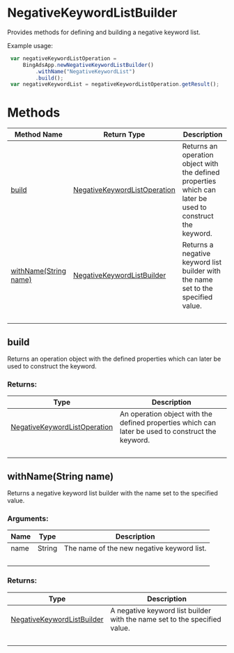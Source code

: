 # NegativeKeywordListBuilder
Provides methods for defining and building a negative keyword list.

Example usage:
```javascript
 var negativeKeywordListOperation =
     BingAdsApp.newNegativeKeywordListBuilder()
         .withName("NegativeKeywordList")
         .build();
 var negativeKeywordList = negativeKeywordListOperation.getResult();
```

# Methods
|Method Name|Return Type|Description|
|-|-|-
[build](#build)|[NegativeKeywordListOperation](./NegativeKeywordListOperation)|Returns an operation object with the defined properties which can later be used to construct the keyword.<br />
[withName(String name)](#withname~string-name~)|[NegativeKeywordListBuilder](./NegativeKeywordListBuilder)|Returns a negative keyword list builder with the name set to the specified value.<br />
&nbsp;|&nbsp;|&nbsp;

## <a name="build"></a>build
Returns an operation object with the defined properties which can later be used to construct the keyword.

### Returns:
|Type|Description|
|-|-
[NegativeKeywordListOperation](./NegativeKeywordListOperation)|An operation object with the defined properties which can later be used to construct the keyword.
&nbsp;|&nbsp;
## <a name="withname~string-name~"></a>withName(String name)
Returns a negative keyword list builder with the name set to the specified value.

### Arguments:
|Name|Type|Description|
|-|-|-
name|String|The name of the new negative keyword list.
&nbsp;|&nbsp;|&nbsp;
### Returns:
|Type|Description|
|-|-
[NegativeKeywordListBuilder](./NegativeKeywordListBuilder)|A negative keyword list builder with the name set to the specified value.
&nbsp;|&nbsp;
